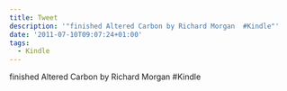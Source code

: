 ```yaml
---
title: Tweet
description: '"finished Altered Carbon by Richard Morgan  #Kindle"'
date: '2011-07-10T09:07:24+01:00'
tags:
  - Kindle
---
```

finished Altered Carbon by Richard Morgan  #Kindle
